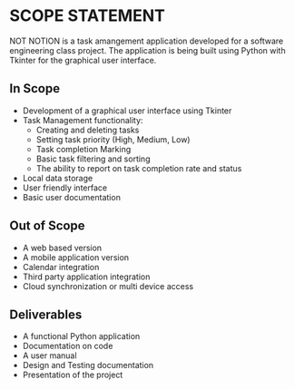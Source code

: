 # SCOPE STATEMENT

NOT NOTION is a task amangement application developed for a software engineering class project. The application is being built using Python with Tkinter for the graphical user interface.

## In Scope
- Development of a graphical user interface using Tkinter
- Task Management functionality:
    - Creating and deleting tasks
    - Setting task priority (High, Medium, Low)
    - Task completion Marking
    - Basic task filtering and sorting
    - The ability to report on task completion rate and status
- Local data storage
- User friendly interface
- Basic user documentation

## Out of Scope
- A web based version
- A mobile application version
- Calendar integration
- Third party application integration
- Cloud synchronization or multi device access

## Deliverables
- A functional Python application
- Documentation on code
- A user manual
- Design and Testing documentation
- Presentation of the project
